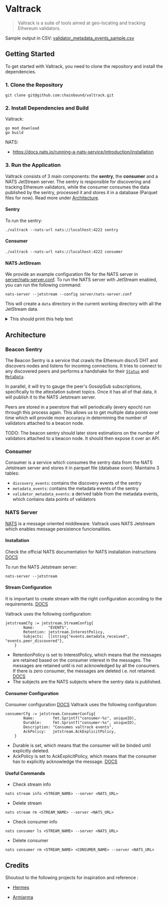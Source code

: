 # Valtrack

> Valtrack is a suite of tools aimed at geo-locating and tracking Ethereum validators.

Sample output in CSV: [validator_metadata_events_sample.csv](validator_metadata_events_sample.csv)

## Getting Started

To get started with Valtrack, you need to clone the repository and install the dependencies.

### 1. Clone the Repository

```shell
git clone git@github.com:chainbound/valtrack.git
```

### 2. Install Dependencies and Build

Valtrack:

```shell
go mod download
go build
```

NATS:

-   https://docs.nats.io/running-a-nats-service/introduction/installation

### 3. Run the Application

Valtrack consists of 3 main components: the **sentry**, the **consumer** and a NATS JetStream server. The sentry is responsible for discovering and tracking Ethereum validators, while the consumer consumes the data published by the sentry, processed it and stores it in a database (Parquet files for now). Read more under [Architecture](#architecture).

#### Sentry

To run the sentry:

```shell
./valtrack --nats-url nats://localhost:4222 sentry
```

#### Consumer

```shell
./valtrack --nats-url nats://localhost:4222 consumer
```

#### NATS JetStream

We provide an example configuration file for the NATS server in [server/nats-server.conf](server/nats-server.conf). To run the NATS server with JetStream enabled, you can run the following command:

```shell
nats-server --jetstream --config server/nats-server.conf
```

This will create a `data` directory in the current working directory with all the JetStream data.

<details>
<summary>This should print this help text</summary>

```text
NAME:
   valtrack - Ethereum consensus validator tracking tool

USAGE:
   valtrack [global options] command [command options] [arguments...]

COMMANDS:
   sentry    run the sentry node
   consumer  run the consumer
   help, h   Shows a list of commands or help for one command

GLOBAL OPTIONS:
   --log-level value, -l value  log level (default: "info")
   --nats-url value, -n value   NATS server URL (needs JetStream) (default: "nats://localhost:4222")
   --help, -h                   show help
```

</details>

## Architecture

### Beacon Sentry

The Beacon Sentry is a service that crawls the Ethereum discv5 DHT and discovers nodes and listens for incoming connections.
It tries to connect to any discovered peers and performs a handshake for their [`Status`](https://github.com/ethereum/consensus-specs/blob/dev/specs/phase0/p2p-interface.md#status) and [`MetaData`](https://github.com/ethereum/consensus-specs/blob/dev/specs/phase0/p2p-interface.md#metadata).

In parallel, it will try to gauge the peer's GossipSub subscriptions, specifically to the attestation subnet topics. Once it has all of that data,
it will publish it to the NATS Jetstream server.

Peers are stored in a peerstore that will periodically (every epoch) run through this process again. This allows us to get multiple data points over time which will provide more accuracy in determining the number of validators attached to a beacon node.

TODO: The beacon sentry should later store estimations on the number of validators attached to a beacon node. It should then expose it over an API.

### Consumer

Consumer is a service which consumes the sentry data from the NATS Jetstream server and stores it in parquet file (database soon). Maintains 3 tables:

-   `discovery_events`: contains the discovery events of the sentry
-   `metadata_events`: contains the metadata events of the sentry
-   `validator_metadata_events`: a derived table from the metadata events, which contains data points of validators

### NATS Server

[NATS](https://docs.nats.io/nats-concepts/what-is-nats) is a message oriented middleware. Valtrack uses NATS Jetstream which enables message persistence funcionalities.

#### Installation

Check the official NATS documentation for NATS installation instructions [DOCS](https://docs.nats.io/using-nats/nats-tools/nats_cli)

To run the NATS Jetstream server:

```shell
nats-server --jetstream
```

#### Stream Configuration

It is important to create stream with the right configuration according to the requirements. [DOCS](https://docs.nats.io/nats-concepts/jetstream/streams#configuration)

Valtrack uses the following configuration:

```golang
jetstreamCfg := jetstream.StreamConfig{
		Name:      "EVENTS",
		Retention: jetstream.InterestPolicy,
		Subjects:  []string{"events.metadata_received", "events.peer_discovered"},
	}
```

-   RetentionPolicy is set to InterestPolicy, which means that the messages are retained based on the consumer interest in the messages. The messages are retained until is not acknowledged by all the consumers. If there is zero consumer, the messages are deleted i.e. not retained. [DOCS](https://docs.nats.io/nats-concepts/jetstream/streams#retentionpolicy)
-   The subjects are the NATS subjects where the sentry data is published.

#### Consumer Configuration

Consumer configuration [DOCS](https://docs.nats.io/nats-concepts/jetstream/consumers#configuration)
Valtrack uses the following configuration:

```golang
consumerCfg := jetstream.ConsumerConfig{
		Name:        fmt.Sprintf("consumer-%s", uniqueID),
		Durable:     fmt.Sprintf("consumer-%s", uniqueID),
		Description: "Consumes valtrack events",
		AckPolicy:   jetstream.AckExplicitPolicy,
	}
```

-   Durable is set, which means that the consumer will be binded until explicitly deleted.
-   AckPolicy is set to AckExplicitPolicy, which means that the consumer has to explicitly acknowledge the message. [DOCS](https://docs.nats.io/nats-concepts/jetstream/consumers#ackpolicy)

#### Useful Commands

-   Check stream info

```shell
nats stream info <STREAM_NAME> --server <NATS_URL>
```

-   Delete stream

```shell
nats stream rm <STREAM_NAME> --server <NATS_URL>
```

-   Check consumer info

```shell
nats consumer ls <STREAM_NAME> --server <NATS_URL>
```

-   Delete consumer

```shell
nats consumer rm <STREAM_NAME> <CONSUMER_NAME> --server <NATS_URL>
```

## Credits

Shoutout to the following projects for inspiration and reference :

-   [Hermes](https://github.com/probe-lab/hermes)

-   [Armiarma](https://github.com/migalabs/armiarma/)
